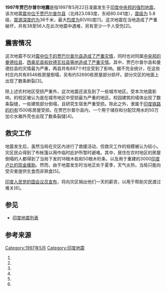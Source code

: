 **1997年贾巴尔普尔地震**是指1997年5月22日凌晨发生于[印度](../Page/印度.md "wikilink")[中央邦的强烈](../Page/中央邦.md "wikilink")[地震](../Page/地震.md "wikilink")。该次地震[震中位于](https://zh.wikipedia.org/wiki/震中 "wikilink")[贾巴尔普尔县](https://zh.wikipedia.org/wiki/贾巴尔普尔县 "wikilink")（北纬23.083度，东经80.041度），[震级为](https://zh.wikipedia.org/wiki/震级 "wikilink")
5.8级，[震源深度约为](https://zh.wikipedia.org/wiki/震源深度 "wikilink")36千米，最大[烈度为](https://zh.wikipedia.org/wiki/修订麦加利地震烈度 "wikilink")8(VIII)度\[1\]。这次地震在当地造成了严重破坏，共有38至56人在此次地震中遇难，另有至少一千人受伤\[2\]。

## 震害情况

这次地震不仅对[震中位于的](https://zh.wikipedia.org/wiki/震中 "wikilink")[贾巴尔普尔县造成了严重灾情](https://zh.wikipedia.org/wiki/贾巴尔普尔县 "wikilink")，同时也对同属[中央邦的](../Page/中央邦.md "wikilink")[曼德拉县](https://zh.wikipedia.org/wiki/曼德拉县 "wikilink")、[西奥尼县和](https://zh.wikipedia.org/wiki/西奥尼县 "wikilink")[钦德瓦拉县等地造成了严重灾情](https://zh.wikipedia.org/wiki/钦德瓦拉县 "wikilink")。其中，贾巴尔普尔县和曼德拉县的灾情最为严重，两县共有887个村庄受到了影响。据不完全统计，在这些村庄内共有8546栋房屋倒塌，另有约52690栋房屋部分损坏。部分灾区的地面上出现了数条断裂\[3\]。

除上述农村地区受损严重外，这次地震还波及到了一些城市地区。受本次地震影响，的校区被认为是在城市地区中受损最为严重的地区。校园建筑的墙体出现了数条裂缝，一些建筑部分倒塌，且研究生宿舍严重受损。除此之外，隶属于[印度铁路的约有](https://zh.wikipedia.org/wiki/印度铁路 "wikilink")1500栋房屋受损。在贾巴尔普尔县内，一个用于储存和分配饮用水的50万加仑水箱外壳也出现了数条裂缝\[4\]。

## 救灾工作

地震发生后，虽然当局在灾区内进行了救援活动，但救灾工作的规模被认为较小。灾区民众得到了布帐篷以用作临时庇护所暂时避难。其中，居住在农村地区的房屋倒塌的人都得到了当局下发的18根木桩和50根木桁条，以及用于重建的3000[印度卢比的现金援助](https://zh.wikipedia.org/wiki/印度卢比 "wikilink")。然而，由于地震发生时当地正处于夏季，天气炎热，当局只能向受灾者提供生食而非熟食\[5\]。

[印度人民党的国会议员宣布](../Page/印度人民党.md "wikilink")，将向灾区捐出他们一天的薪资，以用于帮助灾民渡过难关\[6\]。

## 参见

  - [印度地震列表](../Page/印度地震列表.md "wikilink")

## 参考来源

[Category:1997年5月](https://zh.wikipedia.org/wiki/Category:1997年5月 "wikilink")
[Category:印度地震](https://zh.wikipedia.org/wiki/Category:印度地震 "wikilink")

1.
2.
3.

4.
5.
6.